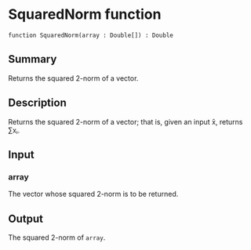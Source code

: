 # SquaredNorm function

`function SquaredNorm(array : Double[]) : Double`

## Summary
Returns the squared 2-norm of a vector.

## Description
Returns the squared 2-norm of a vector; that is, given an input
x̄, returns ∑xᵢ.

## Input
### array
The vector whose squared 2-norm is to be returned.

## Output
The squared 2-norm of `array`.
